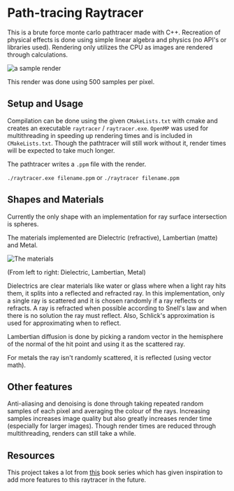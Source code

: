 # Path-tracing Raytracer

This is a brute force monte carlo pathtracer made with C++. Recreation of physical effects is done using simple linear algebra and physics (no API's or libraries used). Rendering only utilizes the CPU as images are rendered through calculations.

![a sample render](https://github.com/jackcuikq/simple_raytracer/blob/master/renders/main.jpg)

This render was done using 500 samples per pixel.

## Setup and Usage

Compilation can be done using the given ```CMakeLists.txt``` with cmake and creates an executable ```raytracer``` / ```raytracer.exe```. ```OpenMP``` was used for multithreading in speeding up rendering times and is included in ```CMakeLists.txt```. Though the pathtracer will still work without it, render times will be expected to take much longer.

The pathtracer writes a ```.ppm``` file with the render. 

```./raytracer.exe filename.ppm``` or ```./raytracer filename.ppm```

## Shapes and Materials

Currently the only shape with an implementation for ray surface intersection is spheres.

The materials implemented are Dielectric (refractive), Lambertian (matte) and Metal. 

![The materials](https://github.com/jackcuikq/simple_raytracer/blob/master/renders/sample_render.jpg)

(From left to right: Dielectric, Lambertian, Metal)

Dielectrics are clear materials like water or glass where when a light ray hits them, it splits into a reflected and refracted ray. In this implementation, only a single ray is scattered and it is chosen randomly if a ray reflects or refracts. A ray is refracted when possible according to Snell's law and when there is no solution the ray must reflect. Also, Schlick's approximation is used for approximating when to reflect.

Lambertian diffusion is done by picking a random vector in the hemisphere of the normal of the hit point and using it as the scattered ray.

For metals the ray isn't randomly scattered, it is reflected (using vector math).

## Other features

Anti-aliasing and denoising is done through taking repeated random samples of each pixel and averaging the colour of the rays. Increasing samples increases image quality but also greatly increases render time (especially for larger images). Though render times are reduced through multithreading, renders can still take a while.


## Resources

This project takes a lot from [this](https://raytracing.github.io/) book series which has given inspiration to add more features to this raytracer in the future.

